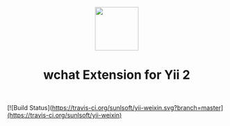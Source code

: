 <p align="center">
    <a href="https://github.com/yiisoft" target="_blank">
        <img src="https://avatars0.githubusercontent.com/u/993323" height="100px">
    </a>
    <h1 align="center">wchat Extension for Yii 2</h1>
    <br>
</p>

[![Build Status](https://travis-ci.org/sunlsoft/yii-weixin.svg?branch=master](https://travis-ci.org/sunlsoft/yii-weixin)
